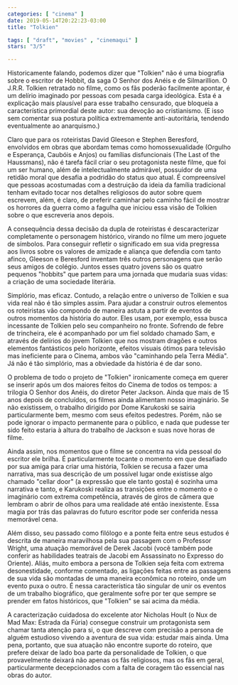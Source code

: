 ```yaml
---
categories: [ "cinema" ]
date: 2019-05-14T20:22:23-03:00
title: "Tolkien"

tags: [ "draft", "movies" , "cinemaqui" ]
stars: "3/5"

---
```

Historicamente falando, podemos dizer que "Tolkien" não é uma biografia sobre o escritor de Hobbit, da saga O Senhor dos Anéis e de Silmarillion. O J.R.R. Tolkien retratado no filme, como os fãs poderão facilmente apontar, é um delírio imaginado por pessoas com pesada carga ideológica. Esta é a explicação mais plausível para esse trabalho censurado, que bloqueia a característica primordial deste autor: sua devoção ao cristianismo. (E isso sem comentar sua postura política extremamente anti-autoritária, tendendo eventualmente ao anarquismo.)

Claro que para os roteiristas David Gleeson e Stephen Beresford, envolvidos em obras que abordam temas como homossexualidade (Orgulho e Esperança, Caubóis e Anjos) ou famílias disfuncionais (The Last of the Haussmans), não é tarefa fácil criar o seu protagonista neste filme, que foi um ser humano, além de intelectualmente admirável, possuidor de uma retidão moral que desafia a podridão do status quo atual. É compreensível que pessoas acostumadas com a destruição da ideia da família tradicional tenham evitado tocar nos detalhes religiosos do autor sobre quem escrevem, além, é claro, de preferir caminhar pelo caminho fácil de mostrar os horrores da guerra como a fagulha que iniciou essa visão de Tolkien sobre o que escreveria anos depois.

A consequência dessa decisão da dupla de roteiristas é descaracterizar completamente o personagem histórico, virando no filme um mero joguete de símbolos. Para conseguir refletir o significado em sua vida pregressa aos livros sobre os valores de amizade e aliança que defendia com tanto afinco, Gleeson e Beresford inventam três outros personagens que serão seus amigos de colégio. Juntos esses quatro jovens são os quatro pequenos "hobbits" que partem para uma jornada que mudaria suas vidas: a criação de uma sociedade literária.

Simplório, mas eficaz. Contudo, a relação entre o universo de Tolkien e sua vida real não é tão simples assim. Para ajudar a construir outros elementos os roteiristas vão compondo de maneira astuta a partir de eventos de outros momentos da história do autor. Eles usam, por exemplo, essa busca incessante de Tolkien pelo seu companheiro no fronte. Sofrendo de febre de trincheira, ele é acompanhado por um fiel soldado chamado Sam, e através de delírios do jovem Tolkien que nos mostram dragões e outros elementos fantásticos pelo horizonte, efeitos visuais ótimos para televisão mas ineficiente para o Cinema, ambos vão "caminhando pela Terra Média". Já não é tão simplório, mas a obviedade da história é de dar sono.

O problema de todo o projeto de "Tolkien" ironicamente começa em querer se inserir após um dos maiores feitos do Cinema de todos os tempos: a trilogia O Senhor dos Anéis, do diretor Peter Jackson. Ainda que mais de 15 anos depois de concluídos, os filmes ainda alimentam nosso imaginário. Se não existissem, o trabalho dirigido por Dome Karukoski se sairia particularmente bem, mesmo com seus efeitos pedestres. Porém, não se pode ignorar o impacto permanente para o público, e nada que pudesse ter sido feito estaria à altura do trabalho de Jackson e suas nove horas de filme.

Ainda assim, nos momentos que o filme se concentra na vida pessoal do escritor ele brilha. É particularmente tocante o momento em que desafiado por sua amiga para criar uma história, Tolkien se recusa a fazer uma narrativa, mas sua descrição de um possível lugar onde existisse algo chamado "cellar door" (a expressão que ele tanto gosta) é sozinha uma narrativa e tanto, e Karukoski realiza as transições entre o momento e o imaginário com extrema competência, através de giros de câmera que lembram o abrir de olhos para uma realidade até então inexistente. Essa magia por trás das palavras do futuro escritor pode ser conferida nessa memorável cena.

Além disso, seu passado como filólogo e a ponte feita entre seus estudos é descrita de maneira maravilhosa pela sua passagem com o Professor Wright, uma atuação memorável de Derek Jacobi (você também pode conferir as habilidades teatrais de Jacobi em Assassinato no Expresso do Oriente). Aliás, muito embora a persona de Tolkien seja feita com extrema desonestidade, conforme comentado, as ligações feitas entre as passagens de sua vida são montadas de uma maneira econômica no roteiro, onde um evento puxa o outro. É nessa característica tão singular de unir os eventos de um trabalho biográfico, que geralmente sofre por ter que sempre se prender em fatos históricos, que "Tolkien" se sai acima da média.

A caracterização cuidadosa do excelente ator Nicholas Hoult (o Nux de Mad Max: Estrada da Fúria) consegue construir um protagonista sem chamar tanta atenção para si, o que descreve com precisão a persona de alguém estudioso vivendo a aventura de sua vida: estudar mais ainda. Uma pena, portanto, que sua atuação não encontre suporte do roteiro, que prefere deixar de lado boa parte da personalidade de Tolkien, o que provavelmente deixará não apenas os fãs religiosos, mas os fãs em geral, particularmente decepcionados com a falta de coragem tão essencial nas obras do autor.
